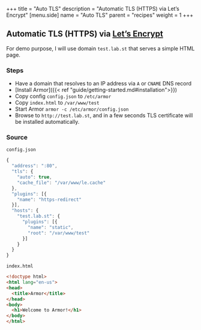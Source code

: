 +++
title = "Auto TLS"
description = "Automatic TLS (HTTPS) via Let’s Encrypt"
[menu.side]
  name = "Auto TLS"
  parent = "recipes"
  weight = 1
+++

## Automatic TLS (HTTPS) via [Let’s Encrypt](https://letsencrypt.org)

For demo purpose, I will use domain `test.lab.st` that serves a simple
HTML page.

### Steps

- Have a domain that resolves to an IP address via `A` or `CNAME` DNS record
- [Install Armor]({{< ref "guide/getting-started.md#installation">}})
- Copy config `config.json` to `/etc/armor`
- Copy `index.html` to `/var/www/test`
- Start Armor `armor -c /etc/armor/config.json`
- Browse to `http://test.lab.st`, and in a few seconds TLS certificate will
be installed automatically.

### Source

`config.json`

```js
{
  "address": ":80",
  "tls": {
    "auto": true,
    "cache_file": "/var/www/le.cache"
  },
  "plugins": [{
    "name": "https-redirect"
  }],
  "hosts": {
    "test.lab.st": {
      "plugins": [{
        "name": "static",
        "root": "/var/www/test"
      }]
    }
  }
}
```

`index.html`

```html
<!doctype html>
<html lang="en-us">
<head>
  <title>Armor</title>
</head>
<body>
  <h1>Welcome to Armor!</h1>
</body>
</html>
```

